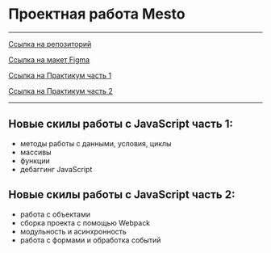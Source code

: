 # Проектная работа Mesto <br>
_________________________________

[Ссылка на репозиторий](https://github.com/viperouss14/mesto-project-ff.git) <br>

[Ссылка на макет Figma](https://www.figma.com/file/bjyvbKKJN2naO0ucURl2Z0/JavaScript.-Sprint-5?node-id=0%3A1&mode=dev) <br>

[Ссылка на Практикум часть 1](https://practicum.yandex.ru/trainer/frontend-developer/lesson/b982cec5-e2c8-4b4a-957e-65e4b0e42bc1/) <br>

[Ссылка на Практикум часть 2](https://practicum.yandex.ru/learn/frontend-developer/courses/0a04a8d8-7b72-4369-83a4-93740fcd3211/sprints/225187/topics/b78b893e-facf-4ec3-b22c-1ef20eb0c298/lessons/5d23b681-3286-486f-a7bb-2c5c621f718d/) <br>
________________________________

## Новые скилы работы с JavaScript часть 1:
- методы работы с данными, условия, циклы
- массивы
- функции
- дебаггинг JavaScript

## Новые скилы работы с JavaScript часть 2:
- работа с объектами
- сборка проекта с помощью Webpack
- модульность и асинхронность
- работа с формами и обработка событий
